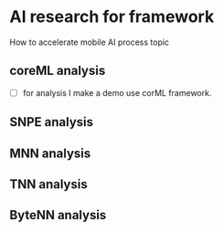 # AI research for framework
How to accelerate mobile AI process topic

## coreML analysis
- [ ] for analysis I make a demo use corML framework.

## SNPE analysis

## MNN analysis

## TNN analysis

## ByteNN analysis

